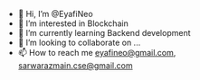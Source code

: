- 👋 Hi, I’m @EyafiNeo
- 👀 I’m interested in Blockchain
- 🌱 I’m currently learning Backend development
- 💞️ I’m looking to collaborate on ...
- 📫 How to reach me eyafineo@gmail.com, sarwarazmain.cse@gmail.com

<!---
EyafiNeo/EyafiNeo is a ✨ special ✨ repository because its `README.md` (this file) appears on your GitHub profile.
You can click the Preview link to take a look at your changes.
--->
